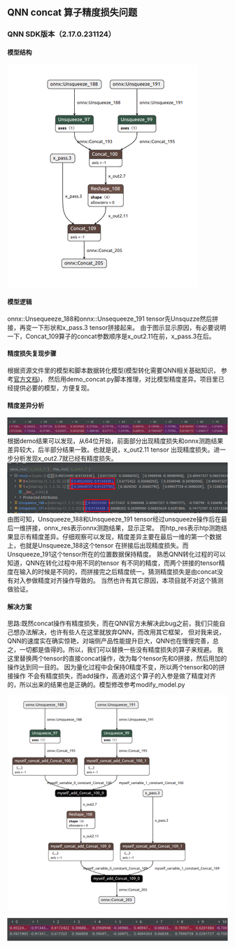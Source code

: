 ## QNN concat 算子精度损失问题
### QNN SDK版本（2.17.0.231124）

#### 模型结构  
![onnx模型结构](resources/Selection_051.png)

#### 模型逻辑  
onnx::Unsequeeze_188和onnx::Unsequeeze_191 tensor先Unsquzze然后拼接，再变一下形状和x_pass.3 tensor拼接起来。
由于图示显示原因，有必要说明一下，Concat_109算子的concat参数顺序是x_out2.11在前，x_pass.3在后。

#### 精度损失复现步骤  
根据资源文件里的模型和脚本数据转化模型(模型转化需要QNN相关基础知识，
参考[官方文档](https://developer.qualcomm.com/software/qualcomm-ai-engine-direct-sdk))，
然后用demo_concat.py脚本推理，对比模型精度差异。项目里已经提供必要的模型，方便复现。


#### 精度差异分析  
![结果参考](resources/Selection_052.png)  
根据demo结果可以发现，从64位开始，前面部分出现精度损失和onnx测跑结果差异较大，后半部分结果一致。也就是说，x_out2.11 tensor
出现精度损失。进一步分析发现x_out2.7就已经有精度损失。 
![精度损失](resources/Selection_054.png)
由图可知，Unsqueeze_188和Unsqueeze_191 tensor经过unsqueeze操作后在最后一维拼接，onnx_res表示onnx测跑结果，显示正常。
而htp_res表示htp测跑结果显示有精度差异。仔细观察可以发现，精度差异主要在最后一维的第一个数据上，也就是Unsqueeze_188这个tensor
在拼接后出现精度损失。而Unsqueeze_191这个tensor所在的位置数据保持精度。 熟悉QNN转化过程的可以知道，QNN在转化过程中用不同的tensor
有不同的精度，而两个拼接的tensor精度在输入的时候是不同的，而拼接完之后精度统一。猜测精度损失是由concat没有对入参做精度对齐操作导致的。
当然也许有其它原因，本项目就不对这个猜测做验证。

#### 解决方案  
思路:既然concat操作有精度损失，而在QNN官方未解决此bug之前，我们只能自己想办法解决，也许有些人在这里就放弃QNN，而改用其它框架，
但对我来说，QNN的速度实在确实惊艳，对端侧产品性能提升巨大，QNN也在慢慢完善，总之，一切都是值得的。所以，我们可以替换一些没有精度损失的算子来规避。
我这里替换两个tensor的直接concat操作，改为每个tensor先和0拼接，然后用加的操作达到同一目的。 因为量化过程中会保持0精度不变，所以两个tensor和0的拼接操作
不会有精度损失，而add操作，高通对这个算子的入参是做了精度对齐的，所以出来的结果也是正确的。模型修改参考modify_model.py  


![修改后的模型](resources/Selection_055.png)


![精度修复](resources/Selection_056.png)


